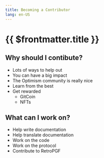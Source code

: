 ```yaml
---
title: Becoming a Contributor
lang: en-US
---
```


# {{ $frontmatter.title }}

## Why should I contibute?

- Lots of ways to help out
- You can have a big impact
- The Optimism community is really nice
- Learn from the best
- Get rewarded
  - GitCoin
  - NFTs

## What can I work on?

- Help write documentation
- Help translate documentation
- Work on the code
- Work on the protocol
- Contribute to RetroPGF
